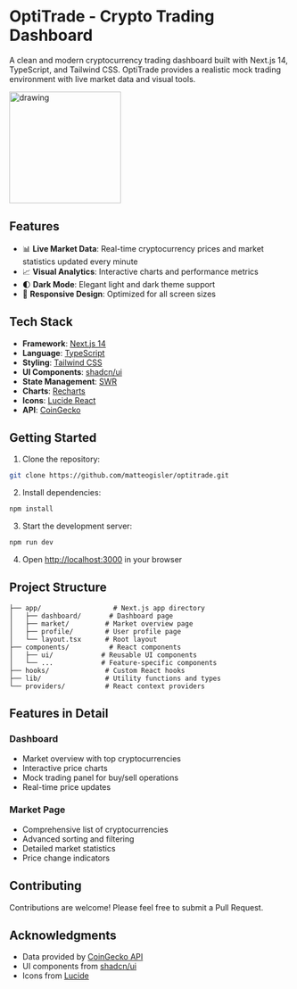 # OptiTrade - Crypto Trading Dashboard

A clean and modern cryptocurrency trading dashboard built with Next.js 14, TypeScript, and Tailwind CSS. OptiTrade provides a realistic mock trading environment with live market data and visual tools.

<img src="https://images.pexels.com/photos/6771985/pexels-photo-6771985.jpeg?auto=compress&cs=tinysrgb&w=1260&h=750&dpr=2" alt="drawing" width="200"/>

## Features

- 📊 **Live Market Data**: Real-time cryptocurrency prices and market statistics updated every minute
- 📈 **Visual Analytics**: Interactive charts and performance metrics
- 🌓 **Dark Mode**: Elegant light and dark theme support
- 📱 **Responsive Design**: Optimized for all screen sizes

## Tech Stack

- **Framework**: [Next.js 14](https://nextjs.org/)
- **Language**: [TypeScript](https://www.typescriptlang.org/)
- **Styling**: [Tailwind CSS](https://tailwindcss.com/)
- **UI Components**: [shadcn/ui](https://ui.shadcn.com/)
- **State Management**: [SWR](https://swr.vercel.app/)
- **Charts**: [Recharts](https://recharts.org/)
- **Icons**: [Lucide React](https://lucide.dev/)
- **API**: [CoinGecko](https://www.coingecko.com/en/api)

## Getting Started

1. Clone the repository:

```bash
git clone https://github.com/matteogisler/optitrade.git
```

2. Install dependencies:

```bash
npm install
```

3. Start the development server:

```bash
npm run dev
```

4. Open [http://localhost:3000](http://localhost:3000) in your browser

## Project Structure

```
├── app/                  # Next.js app directory
│   ├── dashboard/       # Dashboard page
│   ├── market/         # Market overview page
│   ├── profile/        # User profile page
│   └── layout.tsx      # Root layout
├── components/          # React components
│   ├── ui/            # Reusable UI components
│   └── ...            # Feature-specific components
├── hooks/              # Custom React hooks
├── lib/                # Utility functions and types
└── providers/          # React context providers
```

## Features in Detail

### Dashboard

- Market overview with top cryptocurrencies
- Interactive price charts
- Mock trading panel for buy/sell operations
- Real-time price updates

### Market Page

- Comprehensive list of cryptocurrencies
- Advanced sorting and filtering
- Detailed market statistics
- Price change indicators

## Contributing

Contributions are welcome! Please feel free to submit a Pull Request.

## Acknowledgments

- Data provided by [CoinGecko API](https://www.coingecko.com/en/api)
- UI components from [shadcn/ui](https://ui.shadcn.com/)
- Icons from [Lucide](https://lucide.dev/)